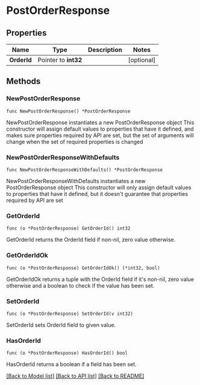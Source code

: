 # PostOrderResponse

## Properties

Name | Type | Description | Notes
------------ | ------------- | ------------- | -------------
**OrderId** | Pointer to **int32** |  | [optional] 

## Methods

### NewPostOrderResponse

`func NewPostOrderResponse() *PostOrderResponse`

NewPostOrderResponse instantiates a new PostOrderResponse object
This constructor will assign default values to properties that have it defined,
and makes sure properties required by API are set, but the set of arguments
will change when the set of required properties is changed

### NewPostOrderResponseWithDefaults

`func NewPostOrderResponseWithDefaults() *PostOrderResponse`

NewPostOrderResponseWithDefaults instantiates a new PostOrderResponse object
This constructor will only assign default values to properties that have it defined,
but it doesn't guarantee that properties required by API are set

### GetOrderId

`func (o *PostOrderResponse) GetOrderId() int32`

GetOrderId returns the OrderId field if non-nil, zero value otherwise.

### GetOrderIdOk

`func (o *PostOrderResponse) GetOrderIdOk() (*int32, bool)`

GetOrderIdOk returns a tuple with the OrderId field if it's non-nil, zero value otherwise
and a boolean to check if the value has been set.

### SetOrderId

`func (o *PostOrderResponse) SetOrderId(v int32)`

SetOrderId sets OrderId field to given value.

### HasOrderId

`func (o *PostOrderResponse) HasOrderId() bool`

HasOrderId returns a boolean if a field has been set.


[[Back to Model list]](../README.md#documentation-for-models) [[Back to API list]](../README.md#documentation-for-api-endpoints) [[Back to README]](../README.md)



